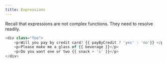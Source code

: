 ```yaml
---
title: Expressions 
---
```

Recall that expressions are not complex functions. They need to resolve readily.
```javascript
<div class="foo">
    <p>Will you pay by credit card? {{ payByCredit ? 'yes' : 'no'}} </p>
    <p>Please make me a glass of {{ beverage }}</p>
    <p>Do you want one or two {{ snack + 's' }}</p>
</div>
```